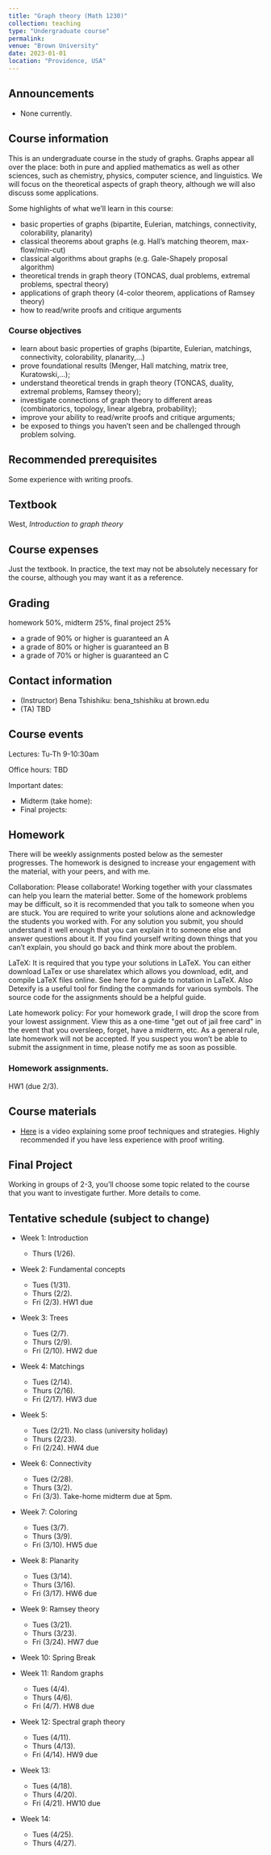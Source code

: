 ```yaml
---
title: "Graph theory (Math 1230)"
collection: teaching
type: "Undergraduate course"
permalink: 
venue: "Brown University"
date: 2023-01-01
location: "Providence, USA"
---
```


## Announcements

* None currently. 

## Course information
This is an undergraduate course in the study of graphs. Graphs appear all over the place: both in pure and applied mathematics as well as other sciences, such as chemistry, physics, computer science, and linguistics. We will focus on the theoretical aspects of graph theory, although we will also discuss some applications. 

Some highlights of what we’ll learn in this course: 
* basic properties of graphs (bipartite, Eulerian, matchings, connectivity, colorability, planarity)
* classical theorems about graphs (e.g. Hall’s matching theorem, max-flow/min-cut)
* classical algorithms about graphs (e.g. Gale-Shapely proposal algorithm)
* theoretical trends in graph theory (TONCAS, dual problems, extremal problems, spectral theory)
* applications of graph theory (4-color theorem, applications of Ramsey theory)
* how to read/write proofs and critique arguments

### Course objectives
* learn about basic properties of graphs (bipartite, Eulerian, matchings, connectivity, colorability, planarity,...)
* prove foundational results (Menger, Hall matching, matrix tree, Kuratowski,...); 
* understand theoretical trends in graph theory (TONCAS, duality, extremal problems, Ramsey theory); 
* investigate connections of graph theory to different areas (combinatorics, topology, linear algebra, probability); 
* improve your ability to read/write proofs and critique arguments; 
* be exposed to things you haven’t seen and be challenged through problem solving.



## Recommended prerequisites

Some experience with writing proofs. 

## Textbook
West, _Introduction to graph theory_ 

## Course expenses
Just the textbook. In practice, the text may not be absolutely necessary for the course, although you may want it as a reference. 

## Grading
homework 50%, midterm 25%, final project 25%

* a grade of 90% or higher is guaranteed an A
* a grade of 80% or higher is guaranteed an B
* a grade of 70% or higher is guaranteed an C

## Contact information 

* (Instructor) Bena Tshishiku: bena_tshishiku at brown.edu
* (TA) TBD

## Course events 

Lectures: Tu-Th 9-10:30am 

Office hours: TBD

Important dates: 
* Midterm (take home): 
* Final projects: 

## Homework 

There will be weekly assignments posted below as the semester progresses. The homework is designed to increase your engagement with the material, with your peers, and with me.

Collaboration: Please collaborate! Working together with your classmates can help you learn the material better. Some of the homework problems may be difficult, so it is recommended that you talk to someone when you are stuck. You are required to write your solutions alone and acknowledge the students you worked with. For any solution you submit, you should understand it well enough that you can explain it to someone else and answer questions about it. If you find yourself writing down things that you can’t explain, you should go back and think more about the problem. 

LaTeX: It is required that you type your solutions in LaTeX. You can either download LaTex or use sharelatex which allows you download, edit, and compile LaTeX files online. See here for a guide to notation in LaTeX. Also Detexify is a useful tool for finding the commands for various symbols. The source code for the assignments should be a helpful guide. 

Late homework policy: For your homework grade, I will drop the score from your lowest assignment. View this as a one-time "get out of jail free card" in the event that you oversleep, forget, have a midterm, etc. As a general rule, late homework will not be accepted. If you suspect you won’t be able to submit the assignment in time, please notify me as soon as possible. 

### Homework assignments. 

HW1 (due 2/3). 

## Course materials

* [Here](https://www.youtube.com/watch?v=1C_vxhsSbp8) is a video explaining some proof techniques and strategies. Highly recommended if you have less experience with proof writing.  

## Final Project
Working in groups of 2-3, you’ll choose some topic related to the course that you want to investigate further. More details to come. 

## Tentative schedule (subject to change)

* Week 1: Introduction
  * Thurs (1/26). 

* Week 2: Fundamental concepts
  * Tues (1/31). 
  * Thurs (2/2). 
  * Fri (2/3). HW1 due

* Week 3: Trees
  * Tues (2/7). 
  * Thurs (2/9).
  * Fri (2/10). HW2 due

* Week 4: Matchings
  * Tues (2/14).  
  * Thurs (2/16). 
  * Fri (2/17). HW3 due

* Week 5: 
  * Tues (2/21). No class (university holiday)
  * Thurs (2/23). 
  * Fri (2/24). HW4 due

* Week 6: Connectivity
  * Tues (2/28). 
  * Thurs (3/2). 
  * Fri (3/3). Take-home midterm due at 5pm. 

* Week 7: Coloring
  * Tues (3/7). 
  * Thurs (3/9).
  * Fri (3/10). HW5 due

* Week 8: Planarity
  * Tues (3/14). 
  * Thurs (3/16). 
  * Fri (3/17). HW6 due

* Week 9: Ramsey theory
  * Tues (3/21). 
  * Thurs (3/23). 
  * Fri (3/24). HW7 due

* Week 10: Spring Break

* Week 11: Random graphs
  * Tues (4/4). 
  * Thurs (4/6). 
  * Fri (4/7). HW8 due

* Week 12: Spectral graph theory
  * Tues (4/11). 
  * Thurs (4/13). 
  * Fri (4/14). HW9 due

* Week 13: 
  * Tues (4/18). 
  * Thurs (4/20). 
  * Fri (4/21). HW10 due

* Week 14: 
  * Tues (4/25). 
  * Thurs (4/27). 

